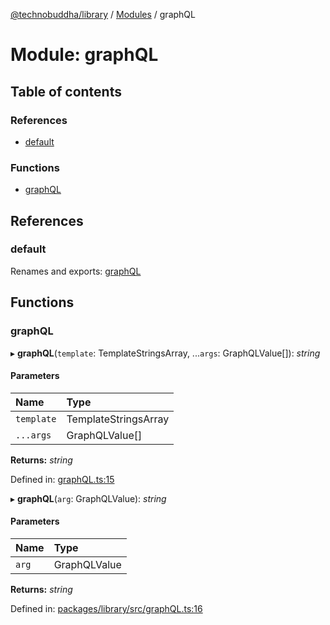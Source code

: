 [@technobuddha/library](../..) / [Modules](../Modules.md) / graphQL

# Module: graphQL

## Table of contents

### References

- [default](graphql.md#default)

### Functions

- [graphQL](graphql.md#graphql)

## References

### default

Renames and exports: [graphQL](graphql.md#graphql)

## Functions

### graphQL

▸ **graphQL**(`template`: TemplateStringsArray, ...`args`: GraphQLValue[]): *string*

#### Parameters

| Name | Type |
| :------ | :------ |
| `template` | TemplateStringsArray |
| `...args` | GraphQLValue[] |

**Returns:** *string*

Defined in: [graphQL.ts:15](../../src/graphQL.ts#L15)

▸ **graphQL**(`arg`: GraphQLValue): *string*

#### Parameters

| Name | Type |
| :------ | :------ |
| `arg` | GraphQLValue |

**Returns:** *string*

Defined in: [packages/library/src/graphQL.ts:16](../../src/graphQL.ts#L16)
